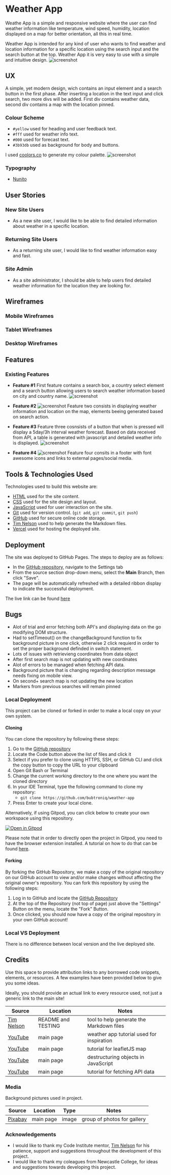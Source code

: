 # Weather App

Weathe App is a simple and responsive  website where the user can find weather information like temperature, wind speed, humidity, location displayed on a map for better orientation, all this in real time.

Weather App is intended for any kind of user who wants to find weather and location information for a specific location using the search input and the search button at the top.
Weather App it is very easy to use with a simple and intuitive design.
![screenshot](documentation/mockup.jpg)



## UX

A simple, yet modern design, wich contains an input element and a search button in the first phase.
After inserting a location in the text input and click search, two more divs will be added. First div contains weather data, second div contains a map with the location pinned.

### Colour Scheme


- `#yellow` used for heading and user feedback text.
- `#fff` used for weather info text.
- `#000` used for forecast text.
- `#3b93db` used as background for body and buttons.

I used [coolors.co](https://coolors.co/ffff00-ffffff-000000-3b93db) to generate my colour palette.
![screenshot](documentation/color-pallete.jpg)


### Typography
- [Nunito](https://fonts.google.com/specimen/Nunito)

## User Stories

### New Site Users
- As a new site user, I would like to be able to find detailed information about weather in a specific location.

### Returning Site Users
- As a returning site user, I would like to find weather information easy and fast.

### Site Admin
- As a site administrator, I should be able to help users find detailed weather information for the location they are looking for.

## Wireframes
### Mobile Wireframes
### Tablet Wireframes
### Desktop Wireframes

## Features
### Existing Features

- **Feature #1** 
First feature contains a search box, a country select element and a search button allowing users to search weather information based on city and country name.
![screenshot](documentation/feature-1.jpg)

- **Feature #2**
![screenshot](documentation/feature-2.jpg)
Feature two consists in displaying weather information and location on the map, elements beeing generated based on search action.

- **Feature #3**
Feature three cosnsists of a button that when is pressed will display a 5day/3h interval weather forecast.
Based on data received from API, a table is generated with javascript and detailed weather info is displayed.
![screenshot](documentation/feature-3.jpg)

- **Feature #4**
![screenshot](documentation/feature-4.jpg)
Feature four consits in a footer with font awesome icons and links to external pages/social media.


## Tools & Technologies Used
Technologies used to build this website are:
- [HTML](https://en.wikipedia.org/wiki/HTML) used for the site content.
- [CSS](https://en.wikipedia.org/wiki/CSS) used for the site design and layout.
- [JavaScript](https://www.javascript.com) used for user interaction on the site.
- [Git](https://git-scm.com) used for version control. (`git add`, `git commit`, `git push`)
- [GitHub](https://github.com) used for secure online code storage.
- [Tim Nelson](https://traveltimn.github.io/readme-builder) used to help generate the Markdown files.
- [Vercel](https://vercel.com/) used for hosting the deployed site.



## Deployment

The site was deployed to GitHub Pages. The steps to deploy are as follows:
- In the [GitHub repository](https://github.com/bubtroniq/weather-app), navigate to the Settings tab 
- From the source section drop-down menu, select the **Main** Branch, then click "Save".
- The page will be automatically refreshed with a detailed ribbon display to indicate the successful deployment.

The live link can be found [here](weather-app-bubtroniq.vercel.app)

## Bugs

- Alot of trial and error fetching both API's and displaying data on the go modifying DOM structure.
- Had to setTimeout() on the changeBackground function to fix background picture in one click, otherwise 2 click requierd in order to set the proper background definded in switch statement.
- Lots of issues with retrievieng coordinates from data object
- After first search map is not updating with new coordinates
- Alot of errors to be managed when fetching API data.
- Background picture that is changing regarding description message needs fixing on mobile view.
- On second+ search map is not updating the new location
- Markers from previous searches will remain pinned 



### Local Deployment
This project can be cloned or forked in order to make a local copy on your own system.

#### Cloning

You can clone the repository by following these steps:

1. Go to the [GitHub repository](https://github.com/bubtroniq/weather-app) 
2. Locate the Code button above the list of files and click it 
3. Select if you prefer to clone using HTTPS, SSH, or GitHub CLI and click the copy button to copy the URL to your clipboard
4. Open Git Bash or Terminal
5. Change the current working directory to the one where you want the cloned directory
6. In your IDE Terminal, type the following command to clone my repository:
	- `git clone https://github.com/bubtroniq/weather-app`
7. Press Enter to create your local clone.

Alternatively, if using Gitpod, you can click below to create your own workspace using this repository.

[![Open in Gitpod](https://gitpod.io/button/open-in-gitpod.svg)](https://gitpod.io/#https://github.com/bubtroniq/weather-app)

Please note that in order to directly open the project in Gitpod, you need to have the browser extension installed.
A tutorial on how to do that can be found [here](https://www.gitpod.io/docs/configure/user-settings/browser-extension).


#### Forking
By forking the GitHub Repository, we make a copy of the original repository on our GitHub account to view and/or make changes without affecting the original owner's repository.
You can fork this repository by using the following steps:

1. Log in to GitHub and locate the [GitHub Repository](https://github.com/bubtroniq/weather-app)
2. At the top of the Repository (not top of page) just above the "Settings" Button on the menu, locate the "Fork" Button.
3. Once clicked, you should now have a copy of the original repository in your own GitHub account!


### Local VS Deployment
There is no difference between local version and the live deployed site.



## Credits
Use this space to provide attribution links to any borrowed code snippets, elements, or resources.
A few examples have been provided below to give you some ideas.

Ideally, you should provide an actual link to every resource used, not just a generic link to the main site!

| Source | Location | Notes |
| --- | --- | --- |
| [Tim Nelson](https://traveltimn.github.io/readme-builder) | README and TESTING | tool to help generate the Markdown files |
| [YouTube](https://www.youtube.com/watch?v=WZNG8UomjSI) | main page | weather app tutorial used for inspiration|
| [YouTube](https://www.youtube.com/watch?v=NyjMmNCtKf4) | main page | tutorial for leafletJS map|
| [YouTube](https://www.youtube.com/watch?v=G4T2ZgJPKbw) | main page | destructuring objects in JavaScript |
| [YouTube](https://www.youtube.com/watch?v=tc8DU14qX6I) | main page | tutorial for fetching API data|

### Media

Background pictures used in project.

| Source | Location | Type | Notes |
| --- | --- | --- | --- |
| [Pixabay](https://pixabay.com) | main page| image | group of photos for gallery |



### Acknowledgements
- I would like to thank my Code Institute mentor, [Tim Nelson](https://github.com/TravelTimN/ci-ifd-lead) for his patience, support and suggestions throughout the development of this project.
- I would like to thank my coleagues from Newcastle College, for ideas and suggestions towards developing this project.
